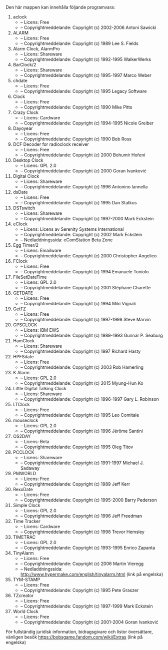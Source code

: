 ﻿Den här mappen kan innehålla följande programvara:

1. aclock
   - – Licens: Free
   - – Copyrightmeddelande: Copyright (c) 2002-2006 Antoni Sawicki
2. ALARM
   - – Licens: Free
   - – Copyrightmeddelande: Copyright (c) 1989 Lee S. Fields
3. Alarm Clock, AlarmPro
   - – Licens: Shareware
   - – Copyrightmeddelande: Copyright (c) 1992-1995 WalkerWerks
4. BarClock/2
   - – Licens: Shareware
   - – Copyrightmeddelande: Copyright (c) 1995-1997 Marco Weber
5. chdate
   - – Licens: Free
   - – Copyrightmeddelande: Copyright (c) 1995 Legacy Software
6. Clock
   - – Licens: Free
   - – Copyrightmeddelande: Copyright (c) 1990 Mike Pitts
7. Crazy Clock
   - – Licens: Cardware
   - – Copyrightmeddelande: Copyright (c) 1994-1995 Nicole Greiber
8. Dayoyear
   - – Licens: Free
   - – Copyrightmeddelande: Copyright (c) 1990 Bob Ross
9. DCF Decoder for radioclock receiver
   - – Licens: Free
   - – Copyrightmeddelande: Copyright (c) 2000 Bohumír Hoření
10. Desktop Clock
    - – Licens: GPL 2.0
    - – Copyrightmeddelande: Copyright (c) 2000 Goran Ivanković
11. Digital Clock
    - – Licens: Shareware
    - – Copyrightmeddelande: Copyright (c) 1996 Antonino Iannella
12. dsDate
    - – Licens: Free
    - – Copyrightmeddelande: Copyright (c) 1995 Dan Statkus
13. DSTswitch
    - – Licens: Shareware
    - – Copyrightmeddelande: Copyright (c) 1997-2000 Mark Eckstein
14. eClock
    - – Licens: Licens av Serenity Systems International
    - – Copyrightmeddelande: Copyright (c) 2002 Mark Eckstein
    - – Nedladdningssida: eComStation Beta Zone
15. Egg Timer/2
    - – Licens: Emailware
    - – Copyrightmeddelande: Copyright (c) 2000 Christopher Angelico
16. FClock
    - – Licens: Free
    - – Copyrightmeddelande: Copyright (c) 1994 Emanuele Toniolo
17. FileSetDateTime
    - – Licens: GPL 2.0
    - – Copyrightmeddelande: Copyright (c) 2001 Stéphane Charette
18. GETDATE
    - – Licens: Free
    - – Copyrightmeddelande: Copyright (c) 1994 Miki Vignali
19. GetTZ
    - – Licens: Free
    - – Copyrightmeddelande: Copyright (c) 1997-1998 Steve Marvin
20. GPSCLOCK
    - – Licens: IBM EWS
    - – Copyrightmeddelande: Copyright (c) 1989-1993 Gunnar P. Seaburg
21. HamClock
    - – Licens: Shareware
    - – Copyrightmeddelande: Copyright (c) 1997 Richard Hasty
22. HPFSdate
    - – Licens: Free
    - – Copyrightmeddelande: Copyright (c) 2003 Rob Hamerling
23. K Alarm
    - – Licens: GPL 2.0
    - – Copyrightmeddelande: Copyright (c) 2015 Myung-Hun Ko
24. Little Digital Talking Clock
    - – Licens: Shareware
    - – Copyrightmeddelande: Copyright (c) 1996-1997 Gary L. Robinson
25. LTClock
    - – Licens: Free
    - – Copyrightmeddelande: Copyright (c) 1995 Leo Comitale
26. mouseclock
    - – Licens: GPL 2.0
    - – Copyrightmeddelande: Copyright (c) 1996 Jérôme Santini
27. OS2DAY
    - – Licens: Beta
    - – Copyrightmeddelande: Copyright (c) 1995 Oleg Titov
28. PCCLOCK
    - – Licens: Shareware
    - – Copyrightmeddelande: Copyright (c) 1991-1997 Michael J. Sadaway
29. PMWORLD
    - – Licens: Free
    - – Copyrightmeddelande: Copyright (c) 1989 Jeff Kerr
30. RexxDate
    - – Licens: Free
    - – Copyrightmeddelande: Copyright (c) 1995-2000 Barry Pederson
31. Simple Clock
    - – Licens: GPL 2.0
    - – Copyrightmeddelande: Copyright (c) 1996 Jeff Freedman
32. Time Tracker
    - – Licens: Cardware
    - – Copyrightmeddelande: Copyright (c) 1998 Trevor Hemsley
33. TIMETRAC
    - – Licens: GPL 2.0
    - – Copyrightmeddelande: Copyright (c) 1993-1995 Enrico Zapanta
34. TinyAlarm
    - – Licens: Free
    - – Copyrightmeddelande: Copyright (c) 2006 Martin Vieregg
    - – Nedladdningssida: http://www.hypermake.com/english/tinyalarm.html (link på engelska)
35. TYM-STAMP
    - – Licens: Free
    - – Copyrightmeddelande: Copyright (c) 1995 Pete Graszer
36. TZcreator
    - – Licens: Free
    - – Copyrightmeddelande: Copyright (c) 1997-1999 Mark Eckstein
37. World Clock
    - – Licens: Free
    - – Copyrightmeddelande: Copyright (c) 2001-2004 Goran Ivanković

För fullständig juridisk information, bidragsgivare och listor översättare, vänligen besök https://bobsgame.fandom.com/wiki/Extras (link på engelska)
